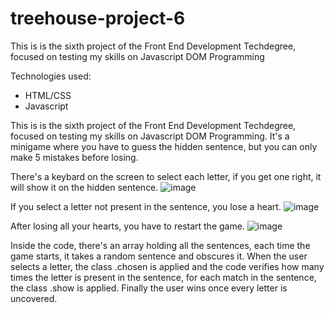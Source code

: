 # treehouse-project-6
This is is the sixth project of the Front End Development Techdegree, focused on testing my skills on Javascript DOM Programming

Technologies used:
- HTML/CSS
- Javascript

This is is the sixth project of the Front End Development Techdegree, focused on testing my skills on Javascript DOM Programming. It's a minigame where you have to guess the hidden sentence, but you can only make 5 mistakes before losing.

There's a keybard on the screen to select each letter, if you get one right, it will show it on the hidden sentence.
![image](https://github.com/msosadesign/treehouse-project-6/assets/59977013/7e851a4b-3f13-410d-a12b-15ee3d00b792)

If you select a letter not present in the sentence, you lose a heart.
![image](https://github.com/msosadesign/treehouse-project-6/assets/59977013/b1506d45-8900-4a71-a5c2-06f25cff46ad)

After losing all your hearts, you have to restart the game.
![image](https://github.com/msosadesign/treehouse-project-6/assets/59977013/b6dd71e0-c912-4c64-ae0c-e0bb53bd5ac2)

Inside the code, there's an array holding all the sentences, each time the game starts, it takes a random sentence and obscures it. When the user selects a letter, the class .chosen is applied and the code verifies how many times the letter is present in the sentence, for each match in the sentence, the class .show is applied. Finally the user wins once every letter is uncovered.
